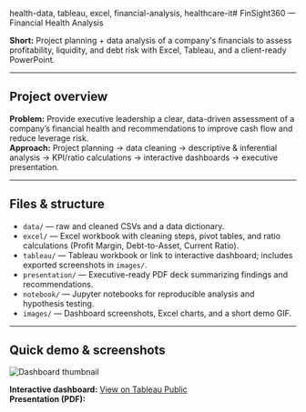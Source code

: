 health-data, tableau, excel, financial-analysis, healthcare-it# FinSight360 — Financial Health Analysis

**Short:** Project planning + data analysis of a company's financials to assess profitability, liquidity, and debt risk with Excel, Tableau, and a client-ready PowerPoint.

---

## Project overview
**Problem:** Provide executive leadership a clear, data-driven assessment of a company’s financial health and recommendations to improve cash flow and reduce leverage risk.  
**Approach:** Project planning → data cleaning → descriptive & inferential analysis → KPI/ratio calculations → interactive dashboards → executive presentation.

---

## Files & structure
- `data/` — raw and cleaned CSVs and a data dictionary.  
- `excel/` — Excel workbook with cleaning steps, pivot tables, and ratio calculations (Profit Margin, Debt-to-Asset, Current Ratio).  
- `tableau/` — Tableau workbook or link to interactive dashboard; includes exported screenshots in `images/`.  
- `presentation/` — Executive-ready PDF deck summarizing findings and recommendations.  
- `notebook/` — Jupyter notebooks for reproducible analysis and hypothesis testing.  
- `images/` — Dashboard screenshots, Excel charts, and a short demo GIF.

---

## Quick demo & screenshots
![Dashboard thumbnail](images/dashboard_thumbnail.png)

**Interactive dashboard:** [View on Tableau Public](https://public.tableau.com/your-dashboard-link)  
**Presentation (PDF):**
